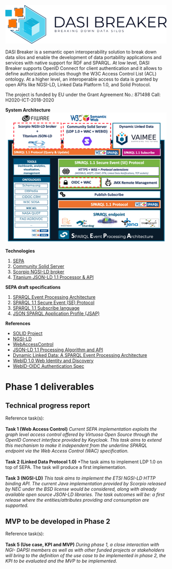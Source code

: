 ![Logo](imgs/dasi_breaker_full.png)

DASI Breaker is a semantic open interoperability solution to break down data silos and enable the development of data portability applications and services with native support for RDF and SPARQL. At low level, DASI Breaker supports OpenID Connect for client authentication and it allows to define authorization policies though the W3C Access Control List (ACL) ontology. At a higher level, an interoperable access to data is granted by open APIs like NGSI-LD, Linked Data Platform 1.0, and Solid Protocol.

The project is funded by EU under the Grant Agreement No.: 871498 Call: H2020-ICT-2018-2020

**System Architecture**
![Architecture](imgs/Dasi-Breaker-architecture.png)

**Technologies**
1. [SEPA](https://github.com/arces-wot/SEPA)
2. [Community Solid Server](https://github.com/solid/community-server)
3. [Scorpio NGSI-LD broker](https://github.com/ScorpioBroker/ScorpioBroker)
4. [Titanium JSON-LD 1.1 Processor & API](https://github.com/filip26/titanium-json-ld)

**SEPA draft specifications**
1. [SPARQL Event Processing Architecture](http://mml.arces.unibo.it/TR/sepa.html)
2. [SPARQL 1.1 Secure Event (SE) Protocol](http://mml.arces.unibo.it/TR/sparql11-se-protocol.html)
3. [SPARQL 1.1 Subscribe language](http://mml.arces.unibo.it/TR/sparql11-subscribe.html)
4. [JSON SPARQL Application Profile (JSAP)](http://mml.arces.unibo.it/TR/jsap.html)

**References**
* [SOLID Project](https://solidproject.org/)
* [NGSI-LD](https://www.etsi.org/deliver/etsi_gs/CIM/001_099/009/01.01.01_60/gs_CIM009v010101p.pdf)
* [WebAccessControl](https://solid.github.io/web-access-control-spec/)
* [JSON-LD 1.1 Processing Algorithm and API](https://www.w3.org/TR/json-ld11-api/)
* [Dynamic Linked Data: A SPARQL Event Processing Architecture](https://www.mdpi.com/284396)
* [WebID 1.0 Web Identity and Discovery](https://dvcs.w3.org/hg/WebID/raw-file/tip/spec/identity-respec.html)
* [WebID-OIDC Authentication Spec](https://github.com/solid/webid-oidc-spec)

# Phase 1 deliverables
## Technical progress report
Reference task(s):<br>
<br>**Task 1 (Web Access Control)** *Current SEPA implementation exploits the graph level access control offered by Virtuoso Open Source through the OpenID Connect interface provided by Keycloak. This task aims to extend this mechanism to make it independent from the underline SPARQL endpoint via the Web Access Control (WAC) specification.*<br>
<br>**Task 2 (Linked Data Protocol 1.0)** *The task aims to implement LDP 1.0 on top of SEPA. The task will produce a first implementation.<br>
<br>**Task 3 (NGSI-LD)** *This task aims to implement the ETSI NGSI-LD HTTP binding API. The current Java implementation provided by Scorpio released by NEC under the BSD license would be considered, along with already available open source JSON-LD libraries. The task outcomes will be: a first release where the entities/attributes providing and consumption are supported.*<br>
## MVP to be developed in Phase 2
Reference task(s):<br>
<br>**Task 5 (Use case, KPI and MVP)** *During phase 1, a close interaction with NGI- DAPSI members as well as with other funded projects or stakeholders will bring to the definition of the use case to be implemented in phase 2, the KPI to be evaluated and the MVP to be implemented.* <br>
